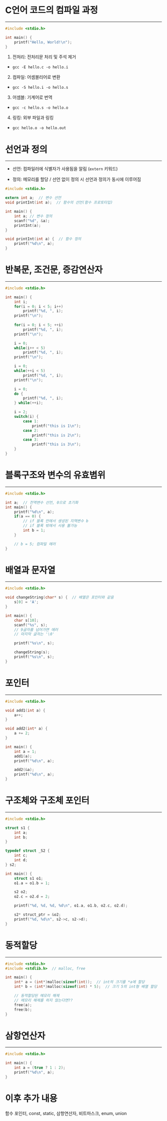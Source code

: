 # C언어 코드의 컴파일 과정
---
```C
#include <stdio.h>

int main() {
    printf("Hello, World!\n");
}
```

1. 전처리: 전처리문 처리 및 주석 제거
- `gcc -E hello.c -o hello.i`

2. 컴파일: 어셈블리어로 변환
- `gcc -S hello.i -o hello.s`

3. 어셈블: 기계어로 번역
- `gcc -c hello.s -o hello.o`

4. 링킹: 외부 파일과 링킹
- `gcc hello.o -o hello.out`


# 선언과 정의
---

- 선언: 컴파일러에 식별자가 사용됨을 알림 (`extern` 키워드)

- 정의: 메모리를 할당 / 선언 없이 정의 시 선언과 정의가 동시에 이루어짐

```C
#include <stdio.h>

extern int a;  // 변수 선언
void printInt(int a);  // 함수의 선언(함수 프로토타입)

int main() {
    int a; // 변수 정의
    scanf("%d", &a);
    printInt(a);
}

void printInt(int a) {  // 함수 정의
    printf("%d\n", a);
}
```


# 반복문, 조건문, 증감연산자
---

```C
#include <stdio.h>

int main() {
    int i;
    for(i = 0; i < 5; i++)
        printf("%d, ", i);
    printf("\n");
    
    for(i = 0; i < 5; ++i)
        printf("%d, ", i);
    printf("\n");

    i = 0;
    while(i++ < 5)
        printf("%d, ", i);
    printf("\n");

    i = 0;
    while(++i < 5)
        printf("%d, ", i);
    printf("\n");

    i = 0;
    do {
        printf("%d, ", i);
    } while(++i);

    i = 2;
    switch(i) {
        case 1:
            printf("this is 1\n");
        case 2:
            printf("this is 2\n");
        case 3:
            printf("this is 3\n");
    }
}
```


# 블록구조와 변수의 유효볌위
---

```C
#include <stdio.h>

int a;  // 전역변수 선언, 0으로 초기화
int main() {
    printf("%d\n", a);
    if(a == 0) {
        // if 블록 안에서 생성된 지역변수 b
        // if 블록 밖에서 사용 불가능
        int b = 1;  
    }

    // b = 5; 컴파일 에러
}
```


# 배열과 문자열
---

```C
#include <stdio.h>

void changeString(char* s) {  // 배열은 포인터와 같음
    s[0] = 'A';
}

int main() {
    char s[10];
    scanf("%s", s);  
    // 9글자를 넘어가면 에러
    // 마지막 글자는 '\0'

    printf("%s\n", s);

    changeString(s);
    printf("%s\n", s);
}
```


# 포인터
---

```C
#include <stdio.h>

void add1(int a) {
    a++;
}

void add2(int* a) {
    a += 2;
}

int main() {
    int a = 1;
    add1(a);
    printf("%d\n", a);

    add2(&a);
    printf("%d\n", a);
}
```


# 구조체와 구조체 포인터
---

```C
#include <stdio.h>

struct s1 {
    int a;
    int b;
}

typedef struct _S2 {
    int c;
    int d;
} s2;

int main() {
    struct s1 o1;
    o1.a = o1.b = 1;

    s2 o2;
    o2.c = o2.d = 2;

    printf("%d, %d, %d, %d\n", o1.a, o1.b, o2.c, o2.d);

    s2* struct_ptr = &o2;
    printf("%d, %d\n", s2->c, s2->d);
}
```


# 동적할당
---

```C
#include <stdio.h>
#include <stdlib.h>  // malloc, free

int main() {
    int* a = (int*)malloc(sizeof(int));  // int의 크기를 *a에 할당
    int* b = (int*)malloc(sizeof(int) * 5);  // 크기 5의 int형 배열 할당

    // 동적할당된 메모리 해제
    // 메모리 해제를 하지 않는다면??
    free(a);
    free(b);
}
```

# 삼항연산자
---

```C
#include <stdio.h>

int main() {
    int a = (true ? 1 : 2);
    printf("%d\n", a);
}
```


# 이후 추가 내용
함수 포인터, const, static, 삼항연산자, 비트마스크, enum, union